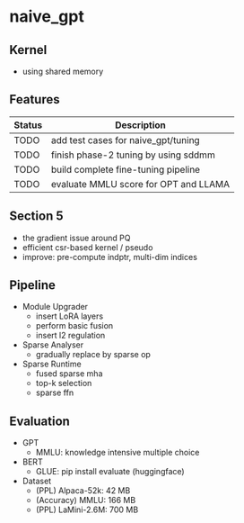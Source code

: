 # naive_gpt

## Kernel
+ using shared memory


## Features
| Status | Description                           |
| ------ | ------------------------------------- |
| TODO   | add test cases for naive_gpt/tuning   |
| TODO   | finish phase-2 tuning by using sddmm  |
| TODO   | build complete fine-tuning pipeline   |
| TODO   | evaluate MMLU score for OPT and LLAMA |


## Section 5
+ the gradient issue around PQ
+ efficient csr-based kernel / pseudo
+ improve: pre-compute indptr, multi-dim indices


## Pipeline
+ Module Upgrader
  + insert LoRA layers
  + perform basic fusion
  + insert l2 regulation
+ Sparse Analyser
  + gradually replace by sparse op
+ Sparse Runtime
  + fused sparse mha
  + top-k selection
  + sparse ffn


## Evaluation
+ GPT
  + MMLU: knowledge intensive multiple choice
+ BERT
  + GLUE: pip install evaluate (huggingface)
+ Dataset
  + (PPL) Alpaca-52k: 42 MB
  + (Accuracy) MMLU: 166 MB
  + (PPL) LaMini-2.6M: 700 MB
